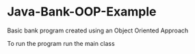 # Java-Bank-OOP-Example
Basic bank program created using an Object Oriented Approach

To run the program run the main class
